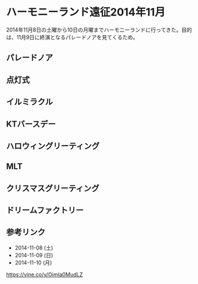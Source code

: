# ハーモニーランド遠征2014年11月

2014年11月8日の土曜から10日の月曜までハーモニーランドに行ってきた。目的は、11月9日に終演となるパレードノアを見てくるため。

## パレードノア

## 点灯式

## イルミラクル

## KTバースデー

## ハロウィングリーティング

## MLT

## クリスマスグリーティング

## ドリームファクトリー

## 参考リンク

* 2014-11-08 (土)
* 2014-11-09 (日)
* 2014-11-10 (月)

https://vine.co/v/OimIa0MudLZ
